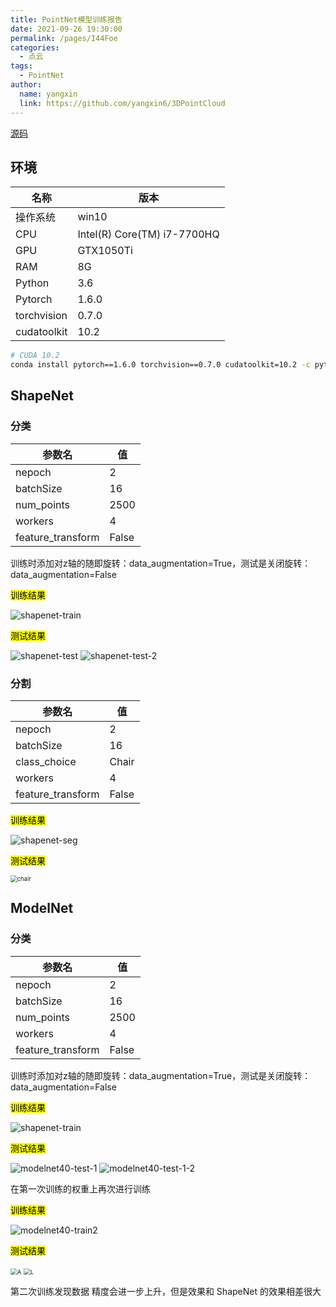 ```yaml
---
title: PointNet模型训练报告
date: 2021-09-26 19:30:00
permalink: /pages/I44Foe
categories: 
  - 点云
tags: 
  - PointNet
author: 
  name: yangxin
  link: https://github.com/yangxin6/3DPointCloud
---
```



[源码](https://github.com/fxia22/pointnet.pytorch)

## 环境

| 名称        | 版本                        |
| ----------- | --------------------------- |
| 操作系统    | win10                       |
| CPU         | Intel(R) Core(TM) i7-7700HQ |
| GPU         | GTX1050Ti                   |
| RAM         | 8G                          |
| Python      | 3.6                         |
| Pytorch     | 1.6.0                       |
| torchvision | 0.7.0                       |
| cudatoolkit | 10.2                        |



```bash
# CUDA 10.2
conda install pytorch==1.6.0 torchvision==0.7.0 cudatoolkit=10.2 -c pytorch
```





## ShapeNet

### 分类

| 参数名            | 值    |
| ----------------- | ----- |
| nepoch            | 2     |
| batchSize         | 16    |
| num_points        | 2500  |
| workers           | 4     |
| feature_transform | False |

训练时添加对z轴的随即旋转：data_augmentation=True，测试是关闭旋转：data_augmentation=False

<mark>训练结果</mark>

![shapenet-train](https://cdn.jsdelivr.net/gh/yangxin6/img-hosting@master/images/shapenet-train.7c9wj06mn3g0.png)

<mark>测试结果</mark>

![shapenet-test](https://cdn.jsdelivr.net/gh/yangxin6/img-hosting@master/images/shapenet-test.60muvcu1hw00.png) ![shapenet-test-2](https://cdn.jsdelivr.net/gh/yangxin6/img-hosting@master/images/shapenet-test-2.7326f3uh6vc0.png)



### 分割

| 参数名            | 值    |
| ----------------- | ----- |
| nepoch            | 2     |
| batchSize         | 16    |
| class_choice      | Chair |
| workers           | 4     |
| feature_transform | False |

<mark>训练结果</mark>

![shapenet-seg](https://cdn.jsdelivr.net/gh/yangxin6/img-hosting@master/images/shapenet-seg.7jbn8ar7ysc0.png)

<mark>测试结果</mark>

<img src="https://cdn.jsdelivr.net/gh/yangxin6/img-hosting@master/images/chair.s38ouphewq8.png" alt="chair" style="zoom:67%;" />



## ModelNet

### 分类

| 参数名            | 值    |
| ----------------- | ----- |
| nepoch            | 2     |
| batchSize         | 16    |
| num_points        | 2500  |
| workers           | 4     |
| feature_transform | False |

训练时添加对z轴的随即旋转：data_augmentation=True，测试是关闭旋转：data_augmentation=False

<mark>训练结果</mark>

![shapenet-train](https://cdn.jsdelivr.net/gh/yangxin6/img-hosting@master/images/shapenet-train.7c9wj06mn3g0.png)

<mark>测试结果</mark>

![modelnet40-test-1](https://cdn.jsdelivr.net/gh/yangxin6/img-hosting@master/images/modelnet40-test-1.1y2d9jdxawbk.png) ![modelnet40-test-1-2](https://cdn.jsdelivr.net/gh/yangxin6/img-hosting@master/images/modelnet40-test-1-2.6psx8l8rq500.png)



在第一次训练的权重上再次进行训练

<mark>训练结果</mark>

![modelnet40-train2](https://cdn.jsdelivr.net/gh/yangxin6/img-hosting@master/images/modelnet40-train2.6wxwwzqbgts0.png)



<mark>测试结果</mark>

<img src="https://cdn.jsdelivr.net/gh/yangxin6/img-hosting@master/images/A.22notmx269s0.png" alt="A" style="zoom:67%;" /> <img src="https://cdn.jsdelivr.net/gh/yangxin6/img-hosting@master/images/L.5gwmx4aoyec0.png" alt="L" style="zoom:67%;" />



第二次训练发现数据 精度会进一步上升，但是效果和 ShapeNet 的效果相差很大